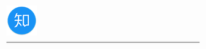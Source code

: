 
[![csdn-logo]](http://baidu.com)

--------------------------------
[csdn-logo]:/images/zhihu.png "我的CSDN博客"
[zhihu]:https://www.zhihu.com/people/jellywong 
